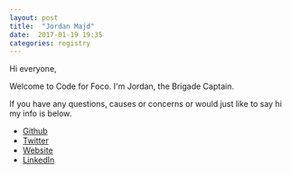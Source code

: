 ```yaml
---
layout: post
title:  "Jordan Majd"
date:  2017-01-19 19:35
categories: registry
---
```


Hi everyone,

Welcome to Code for Foco. I'm Jordan, the Brigade Captain.

If you have any questions, causes or concerns or would just like to say hi my info is below.

- [Github](https://github.com/jordanmajd)
- [Twitter](https://twitter.com/jordanmajd)
- [Website](http://jordanmajd.com)
- [LinkedIn](https://www.linkedin.com/in/jordan-majd)
